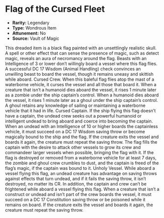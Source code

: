 # Flag of the Cursed Fleet

- **Rarity:** Legendary
- **Type:** Wondrous Item
- **Attunement:** No
- **Source:** Vault of Magic

This dreaded item is a black flag painted with an unsettlingly realistic skull. A spell or other effect that can sense the presence of magic, such as detect magic, reveals an aura of necromancy around the flag. Beasts with an Intelligence of 3 or lower don’t willingly board a vessel where this flag flies. A successful DC 17 Wisdom (Animal Handling) check convinces an unwilling beast to board the vessel, though it remains uneasy and skittish while aboard. 
Cursed Crew. When this baleful flag flies atop the mast of a waterborne vehicle, it curses the vessel and all those that board it. When a creature that isn’t a humanoid dies aboard the vessel, it rises 1 minute later as a zombie under the ship captain’s control. When a humanoid dies aboard the vessel, it rises 1 minute later as a ghoul under the ship captain’s control. A ghoul retains any knowledge of sailing or maintaining a waterborne vehicle that it had in life. 
Cursed Captain. If the ship flying this flag doesn’t have a captain, the undead crew seeks out a powerful humanoid or intelligent undead to bring aboard and coerce into becoming the captain. When an undead with an Intelligence of 10 or higher boards the captainless vehicle, it must succeed on a DC 17 Wisdom saving throw or become magically bound to the ship and the flag. If the creature exits the vessel and boards it again, the creature must repeat the saving throw. The flag fills the captain with the desire to attack other vessels to grow its crew and commandeer larger vessels when possible, bringing the flag with it. If the flag is destroyed or removed from a waterborne vehicle for at least 7 days, the zombie and ghoul crew crumbles to dust, and the captain is freed of the flag’s magic, if the captain was bound to it. 
Unholy Vessel. While aboard a vessel flying this flag, an undead creature has advantage on saving throws against effects that turn undead, and if it fails the saving throw, it isn’t destroyed, no matter its CR. In addition, the captain and crew can’t be frightened while aboard a vessel flying this flag. 
When a creature that isn’t a construct or undead and isn’t part of the crew boards the vessel, it must succeed on a DC 17 Constitution saving throw or be poisoned while it remains on board. If the creature exits the vessel and boards it again, the creature must repeat the saving throw.
